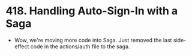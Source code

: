 # 418. Handling Auto-Sign-In with a Saga
- Wow, we're moving more code into Saga. Just removed the last side-effect code in the actions/auth file to the saga. 